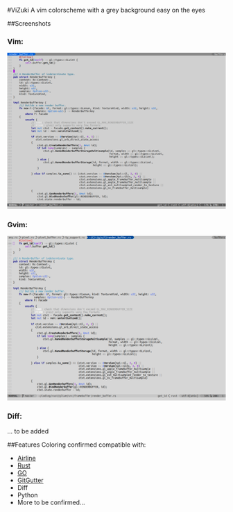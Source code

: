 #ViZuki
A vim colorscheme with a grey background easy on the eyes

##Screenshots
### Vim:
![Vim coloring](sshot_terminal.png "Vim coloring")
### Gvim:
![GVim coloring](sshot_gvim.png "GVim coloring")
### Diff:
... to be added

##Features
Coloring confirmed compatible with:
- [Airline](https://github.com/vim-airline/vim-airline)
- [Rust](https://github.com/rust-lang/rust.vim)
- [GO](https://github.com/fatih/vim-go)
- [GitGutter](https://github.com/airblade/vim-gitgutter)
- Diff
- Python
- More to be confirmed...
